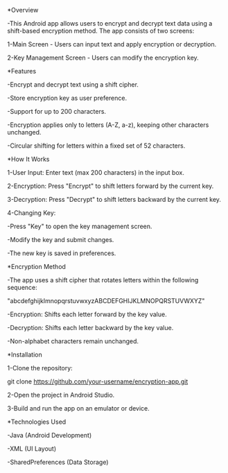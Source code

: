 *Overview

 -This Android app allows users to encrypt and decrypt text data using a shift-based encryption method.
 The app consists of two screens:

 1-Main Screen - Users can input text and apply encryption or decryption.

 2-Key Management Screen - Users can modify the encryption key.


*Features

 -Encrypt and decrypt text using a shift cipher.

 -Store encryption key as user preference.

 -Support for up to 200 characters.

 -Encryption applies only to letters (A-Z, a-z), keeping other characters unchanged.

 -Circular shifting for letters within a fixed set of 52 characters.


*How It Works

 1-User Input: Enter text (max 200 characters) in the input box.

 2-Encryption: Press "Encrypt" to shift letters forward by the current key.

 3-Decryption: Press "Decrypt" to shift letters backward by the current key.

4-Changing Key:

  -Press "Key" to open the key management screen.

  -Modify the key and submit changes.

  -The new key is saved in preferences.


*Encryption Method

 -The app uses a shift cipher that rotates letters within the following sequence:

 "abcdefghijklmnopqrstuvwxyzABCDEFGHIJKLMNOPQRSTUVWXYZ"

 -Encryption: Shifts each letter forward by the key value.

 -Decryption: Shifts each letter backward by the key value.

 -Non-alphabet characters remain unchanged.


*Installation

 1-Clone the repository:

git clone https://github.com/your-username/encryption-app.git

 2-Open the project in Android Studio.

 3-Build and run the app on an emulator or device.


*Technologies Used

 -Java (Android Development)

 -XML (UI Layout)

 -SharedPreferences (Data Storage)
